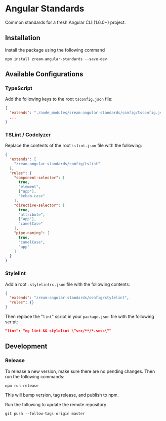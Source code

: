 # Angular Standards

Common standards for a fresh Angular CLI (1.6.0+) project.

## Installation

Install the package using the following command

```
npm install zream-angular-standards --save-dev
```

## Available Configurations

### TypeScript

Add the following keys to the root `tsconfig.json` file:

```json
{
  "extends": "./node_modules/zream-angular-standards/config/tsconfig.json",
  ...
}
```

### TSLint / Codelyzer

Replace the contents of the root `tslint.json` file with the following:

```json
{
  "extends": [
    "zream-angular-standards/config/tslint"
  ],
  "rules": {
    "component-selector": [
      true,
      "element",
      ["app"],
      "kebab-case"
    ],
    "directive-selector": [
      true,
      "attribute",
      ["app"],
      "camelCase"
    ],
    "pipe-naming": [
      true,
      "camelCase",
      "app"
    ]
  }
}
```

### Stylelint

Add a root `.stylelintrc.json` file with the following contents:

```json
{
  "extends": "zream-angular-standards/config/stylelint",
  "rules": {}
}
```

Then replace the "`lint`" script in your `package.json` file with the following script:

```json
"lint": "ng lint && stylelint \"src/**/*.scss\""
```

## Development

### Release

To release a new version, make sure there are no pending changes. Then run the following commands:

```
npm run release
```
This will bump version, tag release, and publish to npm.

Run the following to update the remote repository
```
git push --follow-tags origin master
```
